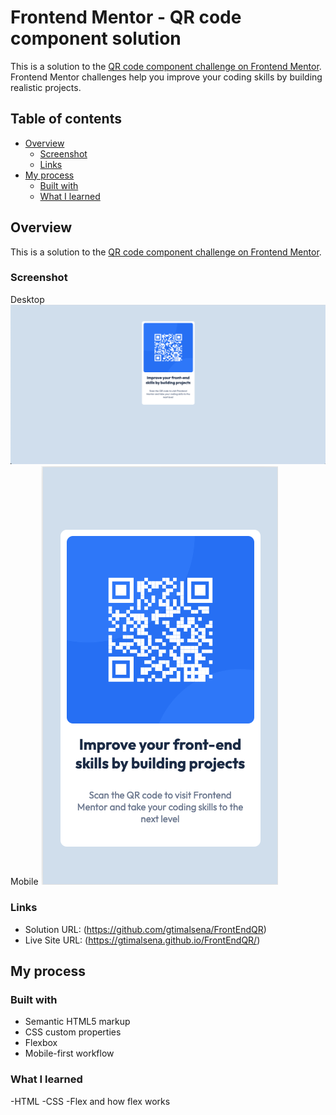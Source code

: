 # Frontend Mentor - QR code component solution

This is a solution to the [QR code component challenge on Frontend Mentor](https://www.frontendmentor.io/challenges/qr-code-component-iux_sIO_H). Frontend Mentor challenges help you improve your coding skills by building realistic projects. 

## Table of contents

- [Overview](#overview)
  - [Screenshot](#screenshot)
  - [Links](#links)
- [My process](#my-process)
  - [Built with](#built-with)
  - [What I learned](#what-i-learned)

## Overview
This is a solution to the [QR code component challenge on Frontend Mentor](https://www.frontendmentor.io/challenges/qr-code-component-iux_sIO_H). 
### Screenshot
Desktop
![](https://github.com/gtimalsena/FrontEndQR/blob/main/designs/screenshotdesktop.png)
Mobile
![](https://github.com/gtimalsena/FrontEndQR/blob/main/designs/screenshotmobile.png)

### Links

- Solution URL: (https://github.com/gtimalsena/FrontEndQR)
- Live Site URL: (https://gtimalsena.github.io/FrontEndQR/)
## My process

### Built with

- Semantic HTML5 markup
- CSS custom properties
- Flexbox
- Mobile-first workflow
### What I learned
-HTML
-CSS
-Flex and how flex works

